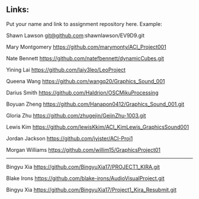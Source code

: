 
## Links:

Put your name and link to assignment repository here. Example:

Shawn Lawson    git@github.com:shawnlawson/EV9D9.git


Mary Montgomery https://github.com/marymonty/ACI_Project001


Nate Bennett https://github.com/natefbennett/dynamicCubes.git


Yining Lai https://github.com/laiy3leo/LeoProject


Queena Wang https://github.com/wangq20/Graphics_Sound_001


Darius Smith https://github.com/Haldrion/OSCMikuProcessing


Boyuan Zheng https://github.com/Hanapon0412/Graphics_Sound_001.git


Gloria Zhu https://github.com/zhugejin/GejinZhu-1003.git


Lewis Kim https://github.com/lewisKkim/ACI_KimLewis_GraphicsSound001


Jordan Jackson https://github.com/jyjster/ACI-Proj1

Morgan Williams https://github.com/willim15/GraphicsProject01

----
Bingyu Xia https://github.com/BingyuXia17/PROJECT1_KIRA.git

Blake Irons https://github.com/blake-irons/AudioVisualProject.git


Bingyu Xia https://github.com/BingyuXia17/Project1_Kira_Resubmit.git
